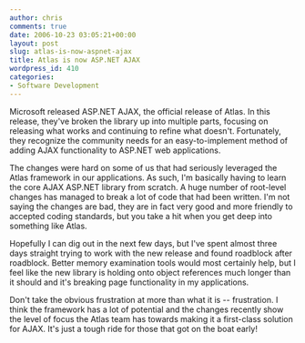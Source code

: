 ```yaml
---
author: chris
comments: true
date: 2006-10-23 03:05:21+00:00
layout: post
slug: atlas-is-now-aspnet-ajax
title: Atlas is now ASP.NET AJAX
wordpress_id: 410
categories:
- Software Development
---
```


Microsoft released ASP.NET AJAX, the official release of Atlas. In this release, they've broken the library up into multiple parts, focusing on releasing what works and continuing to refine what doesn't. Fortunately, they recognize the community needs for an easy-to-implement method of adding AJAX functionality to ASP.NET web applications.

The changes were hard on some of us that had seriously leveraged the Atlas framework in our applications. As such, I'm basically having to learn the core AJAX ASP.NET library from scratch. A huge number of root-level changes has managed to break a lot of code that had been written. I'm not saying the changes are bad, they are in fact very good and more friendly to accepted coding standards, but you take a hit when you get deep into something like Atlas.

Hopefully I can dig out in the next few days, but I've spent almost three days straight trying to work with the new release and found roadblock after roadblock. Better memory examination tools would most certainly help, but I feel like the new library is holding onto object references much longer than it should and it's breaking page functionality in my applications.

Don't take the obvious frustration at more than what it is -- frustration. I think the framework has a lot of potential and the changes recently show the level of focus the Atlas team has towards making it a first-class solution for AJAX. It's just a tough ride for those that got on the boat early!
